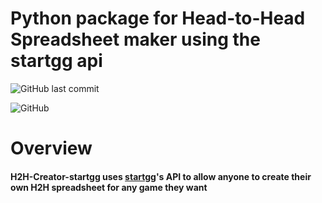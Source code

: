 # **Python package for Head-to-Head Spreadsheet maker using the startgg api**

![GitHub last commit](https://img.shields.io/github/last-commit/ETossed/H2H-Creator-startgg?style=flat-square)
<!-- ![GitHub release (latest by date)](https://img.shields.io/github/v/release/ETossed/H2H-Creator-startgg?style=flat-square) -->
![GitHub](https://img.shields.io/github/license/ETossed/H2H-Creator-startgg?style=flat-square)
<!-- ![PyPI](https://img.shields.io/pypi/v/H2H-Creator-startgg?style=flat-square) -->
<!-- [![Downloads](https://pepy.tech/badge/H2H-Creator-startgg)](https://pepy.tech/project/H2H-Creator-startgg) -->

# **Overview**

#### H2H-Creator-startgg uses [startgg](start.gg)'s API to allow anyone to create their own H2H spreadsheet for any game they want
